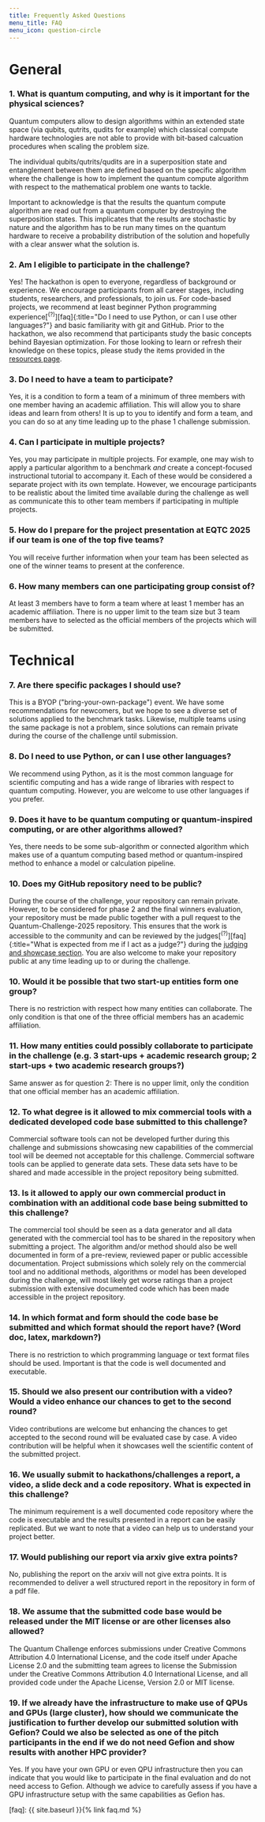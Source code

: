 ```yaml
---
title: Frequently Asked Questions
menu_title: FAQ
menu_icon: question-circle
---
```


# General

### 1. What is quantum computing, and why is it important for the physical sciences?

Quantum computers allow to design algorithms within an extended state space (via qubits, qutrits, qudits for example) which classical compute hardware technologies are not able to provide with bit-based calcuation procedures when scaling the problem size.

The individual qubits/qutrits/qudits are in a superposition state and entanglement between them are defined based on the specific algorithm where the challenge is how to implement the quantum compute algorithm with respect to the mathematical problem one wants to tackle.

Important to acknowledge is that the results the quantum compute algorithm are read out from a quantum computer by destroying the superposition states. This implicates that the results are stochastic by nature and the algorithm has to be run many times on the quantum hardware to receive a probability distribution of the solution and hopefully with a clear answer what the solution is.


### 2. Am I eligible to participate in the challenge?

Yes! The hackathon is open to everyone, regardless of background or experience. We encourage participants from all career stages, including students, researchers, and professionals, to join us. For code-based projects, we recommend at least beginner Python programming experience[<sup>(?)</sup>][faq]{:title="Do I need to use Python, or can I use other languages?"} and basic familiarity with git and GitHub. Prior to the hackathon, we also recommend that participants study the basic concepts behind Bayesian optimization. For those looking to learn or refresh their knowledge on these topics, please study the items provided in the [resources page](_/../resources.md).


### 3. Do I need to have a team to participate?

Yes, it is a condition to form a team of a minimum of three members with one member having an academic affiliation.
This will allow you to share ideas and learn from others! It is up to you to identify and form a team, and you can do so at any time leading up to the phase 1 challenge submission.


### 4. Can I participate in multiple projects?

Yes, you may participate in multiple projects. For example, one may wish to apply a particular algorithm to a benchmark *and* create a concept-focused instructional tutorial to accompany it. Each of these would be considered a separate project with its own template. However, we encourage participants to be realistic about the limited time available during the challenge as well as communicate this to other team members if participating in multiple projects.


### 5. How do I prepare for the project presentation at EQTC 2025 if our team is one of the top five teams?

You will receive further information when your team has been selected as one of the winner teams to present at the conference.


### 6. How many members can one participating group consist of?

At least 3 members have to form a team where at least 1 member has an academic affiliation. There is no upper limit to the team size but 3 team members have to selected as the official members of the projects which will be submitted.


# Technical

### 7. Are there specific packages I should use?

This is a BYOP ("bring-your-own-package") event. We have some recommendations for newcomers, but we hope to see a diverse set of solutions applied to the benchmark tasks. Likewise, multiple teams using the same package is not a problem, since solutions can remain private during the course of the challenge until submission.


### 8. Do I need to use Python, or can I use other languages?

We recommend using Python, as it is the most common language for scientific computing and has a wide range of libraries with respect to quantum computing. However, you are welcome to use other languages if you prefer.


### 9. Does it have to be quantum computing or quantum-inspired computing, or are other algorithms allowed?

Yes, there needs to be some sub-algorithm or connected algorithm which makes use of a quantum computing based method or quantum-inspired method to enhance a model or calculation pipeline.


### 10. Does my GitHub repository need to be public?

During the course of the challenge, your repository can remain private. However, to be considered for phase 2 and the final winners evaluation, your repository must be made public together with a pull request to the Quantum-Challenge-2025 repository.
This ensures that the work is accessible to the community and can be reviewed by the judges[<sup>(?)</sup>][faq]{:title="What is expected from me if I act as a judge?"} during the [judging and showcase section](_/../agenda.md). You are also welcome to make your repository public at any time leading up to or during the challenge.


### 10. Would it be possible that two start-up entities form one group?

There is no restriction with respect how many entities can collaborate. The only condition is that one of the three official members has an academic affiliation.


### 11. How many entities could possibly collaborate to participate in the challenge (e.g. 3 start-ups + academic research group; 2 start-ups + two academic research groups?)

Same answer as for question 2: There is no upper limit, only the condition that one official member has an academic affiliation.


### 12. To what degree is it allowed to mix commercial tools with a dedicated developed code base submitted to this challenge?

Commercial software tools can not be developed further during this challenge and submissions showcasing new capabilities of the commercial tool will be deemed not acceptable for this challenge.
Commercial software tools can be applied to generate data sets. These data sets have to be shared and made accessible in the project repository being submitted.


### 13. Is it allowed to apply our own commercial product in combination with an additional code base being submitted to this challenge?

The commercial tool should be seen as a data generator and all data generated with the commercial tool has to be shared in the repository when submitting a project.
The algorithm and/or method should also be well documented in form of a pre-review, reviewed paper or public accessible documentation.
Project submissions which solely rely on the commercial tool and no additional methods, algorithms or model has been developed during the challenge, will most likely get worse ratings than a project submission with extensive documented code which has been made accessible in the project repository.


### 14. In which format and form should the code base be submitted and which format should the report have? (Word doc, latex, markdown?)

There is no restriction to which programming language or text format files should be used. Important is that the code is well documented and executable.


### 15. Should we also present our contribution with a video? Would a video enhance our chances to get to the second round?

Video contributions are welcome but enhancing the chances to get accepted to the second round will be evaluated case by case. A video contribution will be helpful when it showcases well the scientific content of the submitted project.

 
### 16. We usually submit to hackathons/challenges a report, a video, a slide deck and a code repository. What is expected in this challenge?

The minimum requirement is a well documented code repository where the code is executable and the results presented in a report can be easily replicated. But we want to note that a video can help us to understand your project better.

 
### 17. Would publishing our report via arxiv give extra points?

No, publishing the report on the arxiv will not give extra points. It is recommended to deliver a well structured report in the repository in form of a pdf file.
 

### 18. We assume that the submitted code base would be released under the MIT license or are other licenses also allowed?

The Quantum Challenge enforces submissions under Creative Commons Attribution 4.0 International License, and the code itself under Apache License 2.0 and the submitting team agrees to license the Submission under the Creative Commons Attribution 4.0 International License, and all provided code under the Apache License, Version 2.0 or MIT license.


### 19. If we already have the infrastructure to make use of QPUs and GPUs (large cluster), how should we communicate the justification to further develop our submitted solution with Gefion? Could we also be selected as one of the pitch participants in the end if we do not need Gefion and show results with another HPC provider?

Yes. If you have your own GPU or even QPU infrastructure then you can indicate that you would like to participate in the final evaluation and do not need access to Gefion. Although we advice to carefully assess if you have a GPU infrastructure setup with the same capabilities as Gefion has.

[faq]: {{ site.baseurl }}{% link faq.md %}
